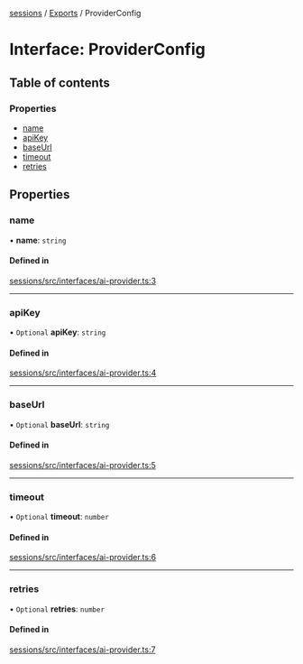 <!-- 
 ⚠️  AUTO-GENERATED FILE - DO NOT EDIT MANUALLY
 This file is automatically generated by scripts/docs-generator.js
 To make changes, edit the source TypeScript files or update the generator script
-->

[sessions](../../) / [Exports](../modules) / ProviderConfig

# Interface: ProviderConfig

## Table of contents

### Properties

- [name](ProviderConfig#name)
- [apiKey](ProviderConfig#apikey)
- [baseUrl](ProviderConfig#baseurl)
- [timeout](ProviderConfig#timeout)
- [retries](ProviderConfig#retries)

## Properties

### name

• **name**: `string`

#### Defined in

[sessions/src/interfaces/ai-provider.ts:3](https://github.com/woojubb/robota/blob/411e4a15f65b96ceeb9a966ecfd26b5a6b3b568b/packages/sessions/src/interfaces/ai-provider.ts#L3)

___

### apiKey

• `Optional` **apiKey**: `string`

#### Defined in

[sessions/src/interfaces/ai-provider.ts:4](https://github.com/woojubb/robota/blob/411e4a15f65b96ceeb9a966ecfd26b5a6b3b568b/packages/sessions/src/interfaces/ai-provider.ts#L4)

___

### baseUrl

• `Optional` **baseUrl**: `string`

#### Defined in

[sessions/src/interfaces/ai-provider.ts:5](https://github.com/woojubb/robota/blob/411e4a15f65b96ceeb9a966ecfd26b5a6b3b568b/packages/sessions/src/interfaces/ai-provider.ts#L5)

___

### timeout

• `Optional` **timeout**: `number`

#### Defined in

[sessions/src/interfaces/ai-provider.ts:6](https://github.com/woojubb/robota/blob/411e4a15f65b96ceeb9a966ecfd26b5a6b3b568b/packages/sessions/src/interfaces/ai-provider.ts#L6)

___

### retries

• `Optional` **retries**: `number`

#### Defined in

[sessions/src/interfaces/ai-provider.ts:7](https://github.com/woojubb/robota/blob/411e4a15f65b96ceeb9a966ecfd26b5a6b3b568b/packages/sessions/src/interfaces/ai-provider.ts#L7)

